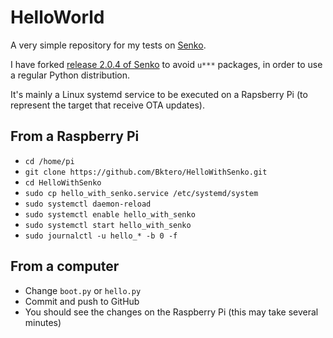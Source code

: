 # HelloWorld

A very simple repository for my tests on [Senko](https://github.com/RangerDigital/senko).

I have forked [release 2.0.4 of Senko](https://github.com/RangerDigital/senko/releases/tag/v2.0.4) to avoid `u***` packages, in order to use a regular Python distribution.

It's mainly a Linux systemd service to be executed on a Rapsberry Pi (to represent the target that receive OTA updates).

## From a Raspberry Pi

- `cd /home/pi`
- `git clone https://github.com/Bktero/HelloWithSenko.git`
- `cd HelloWithSenko`
- `sudo cp hello_with_senko.service /etc/systemd/system`
- `sudo systemctl daemon-reload`
- `sudo systemctl enable hello_with_senko`
- `sudo systemctl start hello_with_senko`
- `sudo journalctl -u hello_* -b 0 -f`

## From a computer

- Change `boot.py` or `hello.py`
- Commit and push to GitHub
- You should see the changes on the Raspberry Pi (this may take several minutes)